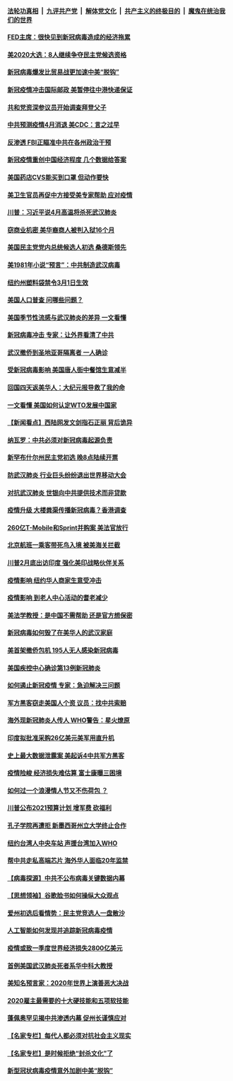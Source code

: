 ####  [法轮功真相](../../../../basic/blob/master/README.md?t=02130739) &nbsp;|&nbsp; [九评共产党](../../../../9ping.md/blob/master/README.md?t=02130739) &nbsp;|&nbsp; [解体党文化](../../../../jtdwh.md/blob/master/README.md?t=02130739)  &nbsp;|&nbsp; [共产主义的终极目的](../../../../gczydzjmd.md/blob/master/README.md?t=02130739) &nbsp;|&nbsp; [魔鬼在统治我们的世界](../../../../mgztzwmdsj.md/blob/master/README.md?t=02130739) 

#### [FED主席：很快见到新冠病毒造成的经济拖累](../pages/nsc412/n11864507.md?t=02130739) 

#### [美2020大选：8人继续争夺民主党候选资格](../pages/nsc412/n11864327.md?t=02130739) 

#### [新冠病毒爆发比贸易战更加速中美“脱钩”](../pages/nsc412/n11864470.md?t=02130739) 

#### [新冠疫情冲击国际邮政 美暂停往中港快递保证](../pages/nsc412/n11864207.md?t=02130739) 

#### [共和党资深参议员开始调查拜登父子](../pages/nsc412/n11863984.md?t=02130739) 

#### [中共预测疫情4月消退 美CDC：言之过早](../pages/nsc412/n11864310.md?t=02130739) 

#### [反渗透 FBI正瞄准中共在各州政治干预](../pages/nsc412/n11864300.md?t=02130739) 

#### [新冠疫情重创中国经济程度 几个数据给答案](../pages/nsc412/n11864203.md?t=02130739) 

#### [美国药店CVS能买到口罩 但动作要快](../pages/nsc412/n11862438.md?t=02130739) 

#### [美卫生官员再促中方接受美专家帮助 应对疫情](../pages/nsc412/n11864043.md?t=02130739) 

#### [川普：习近平说4月高温将杀死武汉肺炎](../pages/nsc412/n11860814.md?t=02130739) 

#### [窃商业机密 美华裔商人被判入狱16个月](../pages/nsc412/n11863911.md?t=02130739) 

#### [美国民主党党内总统候选人初选 桑德斯领先](../pages/nsc412/n11863475.md?t=02130739) 

#### [美1981年小说“预言”：中共制造武汉病毒](../pages/nsc412/n11863306.md?t=02130739) 

#### [纽约州塑料袋禁令3月1日生效](../pages/nsc412/n11862832.md?t=02130739) 

#### [美国人口普查  问哪些问题？](../pages/nsc412/n11862808.md?t=02130739) 

#### [美国季节性流感与武汉肺炎的差异 一文看懂](../pages/nsc412/n11862428.md?t=02130739) 

#### [新冠病毒冲击 专家：让外界看清了中共](../pages/nsc412/n11862280.md?t=02130739) 

#### [武汉撤侨到圣地亚哥隔离者 一人确诊](../pages/nsc412/n11862460.md?t=02130739) 

#### [受新冠病毒影响 美国唐人街中餐馆生意减半](../pages/nsc412/n11861940.md?t=02130739) 

#### [回国四天返美华人：大纪元报导救了我的命](../pages/nsc412/n11862181.md?t=02130739) 

#### [一文看懂 美国如何认定WTO发展中国家](../pages/nsc412/n11862051.md?t=02130739) 

#### [【新闻看点】西陆网发文剑指石正丽 背后诡异](../pages/nsc412/n11861792.md?t=02130739) 

#### [纳瓦罗：中共必须对新冠病毒起源负责](../pages/nsc412/n11861810.md?t=02130739) 

#### [新罕布什尔州民主党初选 晚8点陆续开票](../pages/nsc412/n11861872.md?t=02130739) 

#### [防武汉肺炎 行业巨头纷纷退出世界移动大会](../pages/nsc412/n11861795.md?t=02130739) 

#### [对抗武汉肺炎 世银向中共提供技术而非贷款](../pages/nsc412/n11861652.md?t=02130739) 

#### [疫情升级 大楼粪渠传播新冠病毒？香港调查](../pages/nsc412/n11861556.md?t=02130739) 

#### [260亿T-Mobile和Sprint并购案 美法官放行](../pages/nsc412/n11861511.md?t=02130739) 

#### [北京航班一乘客带死鸟入境 被美海关拦截](../pages/nsc412/n11861317.md?t=02130739) 

#### [川普2月底出访印度 强化美印战略伙伴关系](../pages/nsc412/n11860557.md?t=02130739) 

#### [疫情影响  纽约华人商家生意受冲击](../pages/nsc412/n11860284.md?t=02130739) 

#### [疫情影响  到老人中心活动的耆老减少](../pages/nsc412/n11860199.md?t=02130739) 

#### [美法学教授：是中国不需帮助 还是官方想保密](../pages/nsc412/n11859492.md?t=02130739) 

#### [新冠病毒如何毁了在美华人的武汉家庭](../pages/nsc412/n11859524.md?t=02130739) 

#### [美首架撤侨包机 195人无人感染新冠病毒](../pages/nsc412/n11859908.md?t=02130739) 

#### [美国疾控中心确诊第13例新冠肺炎](../pages/nsc412/n11859966.md?t=02130739) 

#### [如何遏止新冠疫情 专家：急迫解决三问题](../pages/nsc412/n11859685.md?t=02130739) 

#### [军方黑客窃走美国人个资 议员：找中共索赔](../pages/nsc412/n11859371.md?t=02130739) 

#### [海外现新冠肺炎人传人 WHO警告：星火燎原](../pages/nsc412/n11859252.md?t=02130739) 

#### [印度拟批准采购26亿美元美军用直升机](../pages/nsc412/n11859143.md?t=02130739) 

#### [史上最大数据泄露案 美起诉4中共军方黑客](../pages/nsc412/n11859115.md?t=02130739) 

#### [疫情险峻 经济损失难估算 富士康曝三困境](../pages/nsc412/n11859120.md?t=02130739) 

#### [如何过一个浪漫情人节又不伤荷包 ？](../pages/nsc412/n11858969.md?t=02130739) 

#### [川普公布2021预算计划 增军费 砍福利](../pages/nsc412/n11859012.md?t=02130739) 

#### [孔子学院再遭拒 新墨西哥州立大学终止合作](../pages/nsc412/n11858661.md?t=02130739) 

#### [纽约台湾人中央车站  声援台湾加入WHO](../pages/nsc412/n11857757.md?t=02130739) 

#### [帮中共走私高端芯片 海外华人面临20年监禁](../pages/nsc412/n11855016.md?t=02130739) 

#### [【病毒探源】中共不公布病毒关键数据内幕](../pages/nsc412/n11856584.md?t=02130739) 

#### [【思想领袖】谷歌脸书如何操纵大众观点](../pages/nsc412/n11680874.md?t=02130739) 

#### [爱州初选后看情势：民主党竞选人一盘散沙](../pages/nsc412/n11856557.md?t=02130739) 

#### [人工智能如何发现并追踪新冠病毒疫情](../pages/nsc412/n11856398.md?t=02130739) 

#### [疫情或致一季度世界经济损失2800亿美元](../pages/nsc412/n11855639.md?t=02130739) 

#### [首例美国武汉肺炎死者系华中科大教授](../pages/nsc412/n11855500.md?t=02130739) 

#### [美知名预言家：2020年世界上演善恶大决战](../pages/nsc412/n11855418.md?t=02130739) 

#### [2020雇主最需要的十大硬技能和五项软技能](../pages/nsc412/n11850953.md?t=02130739) 

#### [蓬佩奥罕见揭中共渗透内幕 促州长谨慎应对](../pages/nsc412/n11854685.md?t=02130739) 

#### [【名家专栏】每代人都必须对抗社会主义现实](../pages/nsc412/n11831412.md?t=02130739) 

#### [【名家专栏】是时候拒绝“封杀文化”了](../pages/nsc412/n11814093.md?t=02130739) 

#### [新型冠状病毒疫情意外加剧中美“脱钩”](../pages/nsc412/n11854475.md?t=02130739) 

